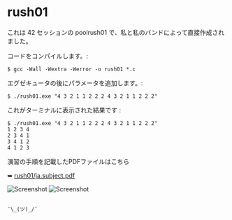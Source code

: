 # rush01
これは 42 セッションの poolrush01 で、私と私のバンドによって直接作成されました。
 
 コードをコンパイルします。:

 ```$ gcc -Wall -Wextra -Werror -o rush01 *.c```

エグゼキュータの後にパラメータを追加します。:

  ```$ ./rush01.exe "4 3 2 1 1 2 2 2 4 3 2 1 1 2 2 2"```

これがターミナルに表示された結果です :
 ```
$ ./rush01.exe "4 3 2 1 1 2 2 2 4 3 2 1 1 2 2 2"
1 2 3 4
2 3 4 1
3 4 1 2
4 1 2 3
 ```

演習の手順を記載したPDFファイルはこちら

➥     [rush01/ja.subject.pdf](https://github.com/lazylvr/rush01/blob/main/ja.subject.pdf)


 ![Screenshot](https://github.com/emberL0ve/rush01/blob/main/easy.png)
 ![Screenshot](https://github.com/emberL0ve/rush01/blob/main/100.png)
 
                                                                  ¯\_(ツ)_/¯
